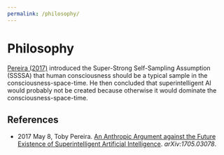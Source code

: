 ```yaml
---
permalink: /philosophy/
---
```

# Philosophy

[Pereira (2017)](https://arxiv.org/abs/1705.03078) introduced the Super-Strong Self-Sampling Assumption (SSSSA) that human consciousness should be a typical sample in the consciousness-space-time. He then concluded that superintelligent AI would probably not be created because otherwise it would dominate the consciousness-space-time.

## References

* 2017 May 8, Toby Pereira. [An Anthropic Argument against the Future Existence of Superintelligent Artificial Intelligence](https://arxiv.org/abs/1705.03078). *arXiv:1705.03078*.
